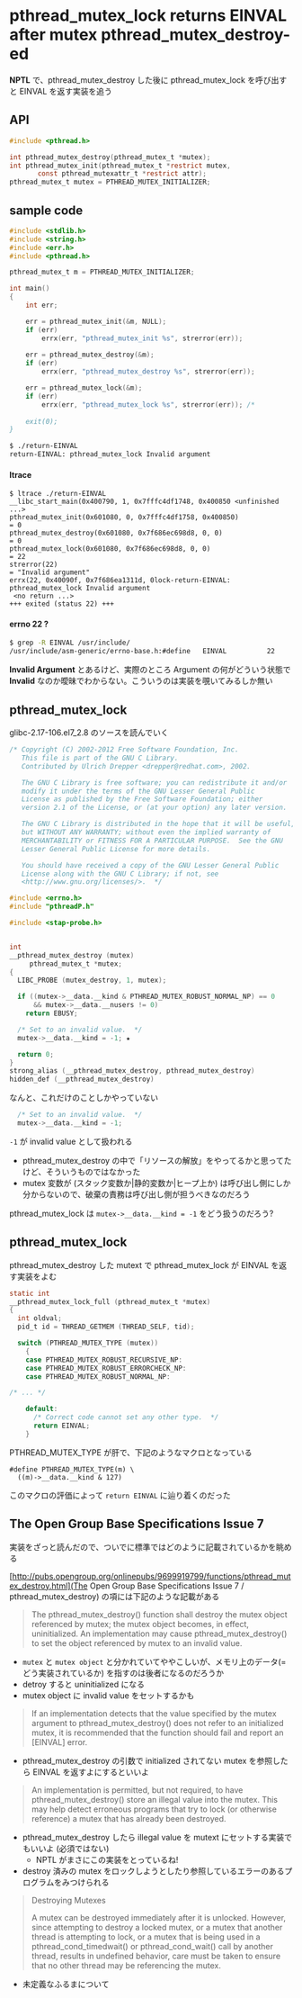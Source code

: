 # pthread_mutex_lock returns EINVAL after mutex pthread_mutex_destroy-ed

**NPTL** で、pthread_mutex_destroy した後に pthread_mutex_lock を呼び出すと EINVAL を返す実装を追う

## API 

```c
#include <pthread.h>

int pthread_mutex_destroy(pthread_mutex_t *mutex);
int pthread_mutex_init(pthread_mutex_t *restrict mutex,
       const pthread_mutexattr_t *restrict attr);
pthread_mutex_t mutex = PTHREAD_MUTEX_INITIALIZER;
```

## sample code

```c
#include <stdlib.h>
#include <string.h>
#include <err.h>
#include <pthread.h>

pthread_mutex_t m = PTHREAD_MUTEX_INITIALIZER;

int main()
{
	int err;

	err = pthread_mutex_init(&m, NULL);
	if (err)
		errx(err, "pthread_mutex_init %s", strerror(err));
	
	err = pthread_mutex_destroy(&m);
	if (err)
		errx(err, "pthread_mutex_destroy %s", strerror(err));

	err = pthread_mutex_lock(&m);
	if (err)
		errx(err, "pthread_mutex_lock %s", strerror(err)); /* 
	
	exit(0);
}
```

```sh
$ ./return-EINVAL 
return-EINVAL: pthread_mutex_lock Invalid argument
```

#### ltrace

```
$ ltrace ./return-EINVAL 
__libc_start_main(0x400790, 1, 0x7fffc4df1748, 0x400850 <unfinished ...>
pthread_mutex_init(0x601080, 0, 0x7fffc4df1758, 0x400850)                                                                         = 0
pthread_mutex_destroy(0x601080, 0x7f686ec698d8, 0, 0)                                                                             = 0
pthread_mutex_lock(0x601080, 0x7f686ec698d8, 0, 0)                                                                                = 22
strerror(22)                                                                                                                      = "Invalid argument"
errx(22, 0x40090f, 0x7f686ea1311d, 0lock-return-EINVAL: pthread_mutex_lock Invalid argument
 <no return ...>
+++ exited (status 22) +++
```

#### errno 22 ?

```sh
$ grep -R EINVAL /usr/include/
/usr/include/asm-generic/errno-base.h:#define   EINVAL          22      /* Invalid argument */
```

**Invalid Argument** とあるけど、実際のところ Argument の何がどういう状態で **Invalid** なのか曖昧でわからない。こういうのは実装を覗いてみるしか無い

## pthread_mutex_lock

glibc-2.17-106.el7_2.8 のソースを読んでいく

```c
/* Copyright (C) 2002-2012 Free Software Foundation, Inc.
   This file is part of the GNU C Library.
   Contributed by Ulrich Drepper <drepper@redhat.com>, 2002.

   The GNU C Library is free software; you can redistribute it and/or
   modify it under the terms of the GNU Lesser General Public
   License as published by the Free Software Foundation; either
   version 2.1 of the License, or (at your option) any later version.

   The GNU C Library is distributed in the hope that it will be useful,
   but WITHOUT ANY WARRANTY; without even the implied warranty of
   MERCHANTABILITY or FITNESS FOR A PARTICULAR PURPOSE.  See the GNU
   Lesser General Public License for more details.

   You should have received a copy of the GNU Lesser General Public
   License along with the GNU C Library; if not, see
   <http://www.gnu.org/licenses/>.  */

#include <errno.h>
#include "pthreadP.h"

#include <stap-probe.h>


int
__pthread_mutex_destroy (mutex)
     pthread_mutex_t *mutex;
{
  LIBC_PROBE (mutex_destroy, 1, mutex);

  if ((mutex->__data.__kind & PTHREAD_MUTEX_ROBUST_NORMAL_NP) == 0
      && mutex->__data.__nusers != 0)
    return EBUSY;

  /* Set to an invalid value.  */
  mutex->__data.__kind = -1; ★

  return 0;
}
strong_alias (__pthread_mutex_destroy, pthread_mutex_destroy)
hidden_def (__pthread_mutex_destroy)
```

なんと、これだけのことしかやっていない

```c
  /* Set to an invalid value.  */
  mutex->__data.__kind = -1;
```

`-1` が invalid value として扱われる

 * pthread_mutex_destroy の中で「リソースの解放」をやってるかと思ってたけど、そういうものではなかった
 * mutex 変数が (スタック変数か|静的変数か|ヒープ上か) は呼び出し側にしか分からないので、破棄の責務は呼び出し側が担うべきなのだろう

pthread_mutex_lock は `mutex->__data.__kind = -1` をどう扱うのだろう?

## pthread_mutex_lock

pthread_mutex_destroy した mutext で pthread_mutex_lock が EINVAL を返す実装をよむ

```c
static int
__pthread_mutex_lock_full (pthread_mutex_t *mutex)
{
  int oldval;
  pid_t id = THREAD_GETMEM (THREAD_SELF, tid);

  switch (PTHREAD_MUTEX_TYPE (mutex))
    {
    case PTHREAD_MUTEX_ROBUST_RECURSIVE_NP:
    case PTHREAD_MUTEX_ROBUST_ERRORCHECK_NP:
    case PTHREAD_MUTEX_ROBUST_NORMAL_NP:

/* ... */

    default:
      /* Correct code cannot set any other type.  */
      return EINVAL;
    }
```

PTHREAD_MUTEX_TYPE が肝で、下記のようなマクロとなっている

```
#define PTHREAD_MUTEX_TYPE(m) \
  ((m)->__data.__kind & 127)
```

このマクロの評価によって `return EINVAL` に辿り着くのだった

## The Open Group Base Specifications Issue 7

実装をざっと読んだので、ついでに標準ではどのように記載されているかを眺める

[http://pubs.opengroup.org/onlinepubs/9699919799/functions/pthread_mutex_destroy.html](The Open Group Base Specifications Issue 7 / pthread_mutex_destroy) の項には下記のような記載がある

> The pthread_mutex_destroy() function shall destroy the mutex object referenced by mutex; the mutex object becomes, in effect, uninitialized. An implementation may cause pthread_mutex_destroy() to set the object referenced by mutex to an invalid value.

 * `mutex` と `mutex object` と分かれていてややこしいが、メモリ上のデータ(= どう実装されているか) を指すのは後者になるのだろうか
 * detroy すると uninitialized になる
 * mutex object に invalid value をセットするかも

> If an implementation detects that the value specified by the mutex argument to pthread_mutex_destroy() does not refer to an initialized mutex, it is recommended that the function should fail and report an [EINVAL] error.

 * pthread_mutex_destroy の引数で initialized されてない mutex を参照したら EINVAL を返すよにするといいよ

> An implementation is permitted, but not required, to have pthread_mutex_destroy() store an illegal value into the mutex. This may help detect erroneous programs that try to lock (or otherwise reference) a mutex that has already been destroyed.

 * pthread_mutex_destroy したら illegal value を mutext にセットする実装でもいいよ (必須ではない)
   * NPTL がまさにこの実装をとっているね! 
 * destroy 済みの mutex をロックしようとしたり参照しているエラーのあるプログラムをみつけられる

> Destroying Mutexes
> 
> A mutex can be destroyed immediately after it is unlocked. However, since attempting to destroy a locked mutex, or a mutex that another thread is attempting to lock, or a mutex that is being used in a pthread_cond_timedwait() or pthread_cond_wait() call by another thread, results in undefined behavior, care must be taken to ensure that no other thread may be referencing the mutex.

 * 未定義なふるまについて